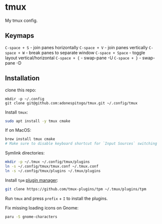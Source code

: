 # tmux
My tmux config.

## Keymaps

`C-space + S` - join panes horizontally
`C-space + V` - join panes vertically
`C-space + W` - break panes to separate window
`C-space + Space` - toggle layout vertical/horizontal
`C-space + {` - swap-pane -U
`C-space + }` - swap-pane -D

## Installation

clone this repo:
```
mkdir -p ~/.config
git clone git@github.com:adonespitogo/tmux.git ~/.config/tmux
```

Install `tmux`:
```bash
sudo apt install -y tmux cmake
```
If on MacOS:
```bash
brew install tmux cmake
# Make sure to disable keyboard shortcut for `Input Sources` switching which conflicts with tmux prefix `^Space` (Ctrl + Space).
```

Symlink directories:
```bash
mkdir -p ~/.tmux ~/.config/tmux/plugins
ln -s ~/.config/tmux/tmux.conf ~/.tmux.conf
ln -s ~/.config/tmux/plugins ~/.tmux/plugins
```

Install `tpm` [plugin manager](https://github.com/tmux-plugins/tpm):

```bash
git clone https://github.com/tmux-plugins/tpm ~/.tmux/plugins/tpm
```

Run `tmux` and press `prefix` + `I` to install the plugins.

Fix missing loading icons on Gnome:

```sh
paru -S gnome-characters
```
